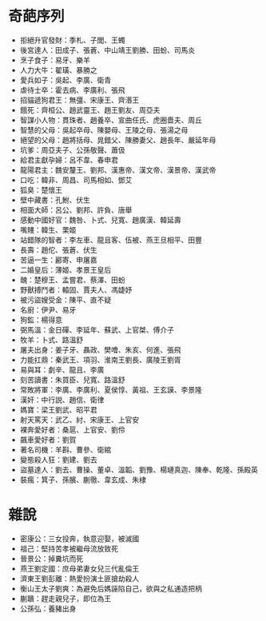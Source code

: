 # 奇葩序列

- 拒絕升官發財：季札、子閭、王蠋
- 後宮達人：田成子、張蒼、中山靖王劉勝、田蚡、司馬炎
- 烹子食子：易牙、樂羊
- 人力大牛：翟璜、暴勝之
- 愛兵如子：吳起、李廣、衛青
- 虐待士卒：霍去病、李廣利、張飛
- 招貓遞狗君王：無彊、宋康王、齊湣王
- 餓死：齊桓公、趙武靈王、趙王劉友、周亞夫
- 智謀小人物：貫珠者、趙養卒、宣曲任氏、虎圈嗇夫、周丘
- 智慧的父母：吳起卒母、陳嬰母、王陵之母、張湯之母
- 絕望的父母：趙將括母、晁錯父、陳勝妻父、趙長年、嚴延年母
- 坑爹：周亞夫子、公孫敬聲、蕭伋
- 給君主獻孕婦：呂不韋、春申君
- 龍陽君主：魏安釐王、劉邦、漢惠帝、漢文帝、漢景帝、漢武帝
- 口吃：韓非、周昌、司馬相如、鄧艾
- 狐臭：楚懷王
- 壁中藏書：孔鮒、伏生
- 相面大師：呂公、劉邦、許負、唐舉
- 感動中國好官：魏咎、卜式、兒寬、趙廣漢、韓延壽
- 嘴賤：韓生、栗姬
- 站錯隊的智者：李左車、龍且客、伍被、燕王旦相平、田豐
- 長壽：趙佗、張蒼、伏生
- 苦逼一生：酈寄、申屠嘉
- 二婚皇后：薄姬、孝景王皇后
- 醜：楚穆王、孟嘗君、蔡澤、田蚡
- 野獸搏鬥者：轅固、賈夫人、馮婕妤
- 被污盜嫂受金：陳平、直不疑
- 名廚：伊尹、易牙
- 狗監：楊得意
- 弼馬溫：金日磾、李延年、蘇武、上官桀、傅介子
- 牧羊：卜式、路溫舒
- 屠夫出身：姜子牙、聶政、樊噲、朱亥、何進、張飛
- 力能扛鼎：秦武王、項羽、淮南王劉長、廣陵王劉胥
- 易與耳：劇辛、龍且、李廣
- 刻苦讀書：朱買臣、兒寬、路溫舒
- 常敗將軍：李廣、李廣利、夏侯惇、黃祖、王玄謨、李景隆
- 漢奸：中行説、趙信、衛律
- 媽寶：梁王劉武、昭平君
- 射天罵天：武乙、紂、宋康王、上官安
- 裸奔愛好者：桑扈、上官安、劉伶
- 飆車愛好者：劉賀
- 著名司機：羊斟、曹參、衛綰
- 變態殺人狂：劉建、劉去
- 盜墓達人：劉去、曹操、董卓、溫韜、劉豫、楊璉真迦、陳奉、乾隆、孫殿英
- 裝瘋：箕子、孫臏、蒯徹、韋玄成、朱棣

# 雜說

- 密康公：三女投奔，執意迎娶，被滅國
- 祖己：堅持苦孝被繼母流放致死
- 晉景公：掉糞坑而死
- 燕王劉定國：庶母弟妻女兒三代亂倫王
- 濟東王劉彭離：熱愛扮演土匪搶劫殺人
- 衡山王太子劉爽：為避免后媽誣陷自己，欲與之私通造把柄
- 蒯聵：趕走親兒子，即位為王
- 公孫弘：養豬出身
